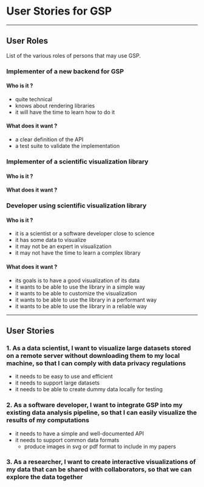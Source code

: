 # User Stories for GSP

---

## User Roles

List of the various roles of persons that may use GSP.

### Implementer of a new backend for GSP

#### Who is it ?

- quite technical
- knows about rendering libraries
- it will have the time to learn how to do it

#### What does it want ?

- a clear definition of the API
- a test suite to validate the implementation

### Implementer of a scientific visualization library

#### Who is it ?

#### What does it want ?

### Developer using scientific visualization library

#### Who is it ?

- it is a scientist or a software developer close to science
- it has some data to visualize
- it may not be an expert in visualization
- it may not have the time to learn a complex library

#### What does it want ?

- its goals is to have a good visualization of its data
- it wants to be able to use the library in a simple way
- it wants to be able to customize the visualization
- it wants to be able to use the library in a performant way
- it wants to be able to use the library in a reliable way

---

## User Stories

### 1. As a data scientist, I want to visualize large datasets stored on a remote server without downloading them to my local machine, so that I can comply with data privacy regulations

- it needs to be easy to use and efficient
- it needs to support large datasets
- it needs to be able to create dummy data locally for testing

### 2. As a software developer, I want to integrate GSP into my existing data analysis pipeline, so that I can easily visualize the results of my computations

- it needs to have a simple and well-documented API
- it needs to support common data formats
  - produce images in svg or pdf format to include in my papers

### 3. As a researcher, I want to create interactive visualizations of my data that can be shared with collaborators, so that we can explore the data together

